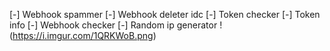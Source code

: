 
[-] Webhook spammer
[-] Webhook deleter idc
[-] Token checker
[-] Token info
[-] Webhook checker
[-] Random ip generator
!(https://i.imgur.com/1QRKWoB.png)
